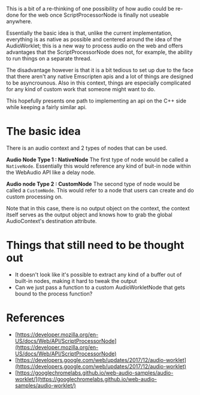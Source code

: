 
This is a bit of a re-thinking of one possibility of how audio could be re-done for the web 
once ScriptProcessorNode is finally not useable anywhere. 


Essentially the basic idea is that, unlike the current implementation, everything is as native as possible and centered around the idea of the AudioWorklet; this is a new way to process audio on the web and offers advantages that the ScriptProcessorNode does not, for example, the ability to run things on a separate thread.


The disadvantage however is that it is a bit tedious to set up due to the face that there aren't any native Emscripten apis and a lot of things are designed to be asyncrounous. Also in this context, things are especially complicated for any kind of custom work that someone might want to do. 

This hopefully presents one path to implementing an api on the C++ side while keeping a fairly similar api. 
  
  
The basic idea 
=====
  
There is an audio context and 2 types of nodes that can be used. 

__Audio Node Type 1 : NativeNode__
The first type of node would be called a `NativeNode`. Essentially this would reference any kind of buit-in node within the WebAudio API like a delay node. 

__Audio node Type 2 : CustomNode__
The second type of node would be called a `CustomNode`. This would refer to a node that users can create and do custom processing on. 

Note that in this case, there is no output object on the context, the context itself serves as the output object and knows how to grab the global AudioContext's destination attribute.

Things that still need to be thought out
===
* It doesn't look like it's possible to extract any kind of a buffer out of built-in nodes, making it hard to tweak the output 
* Can we just pass a function to a custom AudioWorkletNode that gets bound to the process function? 


References
===
* [https://developer.mozilla.org/en-US/docs/Web/API/ScriptProcessorNode](https://developer.mozilla.org/en-US/docs/Web/API/ScriptProcessorNode)
* [https://developers.google.com/web/updates/2017/12/audio-worklet](https://developers.google.com/web/updates/2017/12/audio-worklet)
* [https://googlechromelabs.github.io/web-audio-samples/audio-worklet/](https://googlechromelabs.github.io/web-audio-samples/audio-worklet/)
